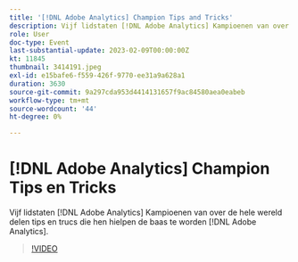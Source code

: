 ```yaml
---
title: '[!DNL Adobe Analytics] Champion Tips and Tricks'
description: Vijf lidstaten [!DNL Adobe Analytics] Kampioenen van over de hele wereld delen tips en trucs die hen hielpen de baas te worden [!DNL Adobe Analytics].
role: User
doc-type: Event
last-substantial-update: 2023-02-09T00:00:00Z
kt: 11845
thumbnail: 3414191.jpeg
exl-id: e15bafe6-f559-426f-9770-ee31a9a628a1
duration: 3630
source-git-commit: 9a297cda953d4414131657f9ac84580aea0eabeb
workflow-type: tm+mt
source-wordcount: '44'
ht-degree: 0%

---
```


# [!DNL Adobe Analytics] Champion Tips en Tricks

Vijf lidstaten [!DNL Adobe Analytics] Kampioenen van over de hele wereld delen tips en trucs die hen hielpen de baas te worden [!DNL Adobe Analytics].

>[!VIDEO](https://video.tv.adobe.com/v/3414191/?quality=12&learn=on)

